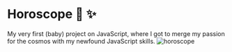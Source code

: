 # Horoscope 💫 ✨
My very first (baby) project on JavaScript, where I got to merge my passion for the cosmos with my newfound JavaScript skills.
![horoscope](https://user-images.githubusercontent.com/126643073/227662835-475e0756-fc23-4d74-9f4d-d5388c0bb443.png)
